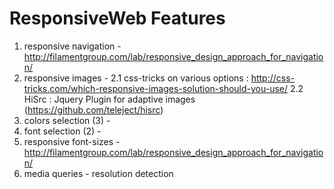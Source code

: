 ResponsiveWeb Features
======================

1. responsive navigation - http://filamentgroup.com/lab/responsive_design_approach_for_navigation/
2. responsive images - 
   2.1 css-tricks on various options : http://css-tricks.com/which-responsive-images-solution-should-you-use/
   2.2 HiSrc : Jquery Plugin for adaptive images (https://github.com/teleject/hisrc)
3. colors selection (3) - 
4. font selection (2) - 
5. responsive font-sizes - http://filamentgroup.com/lab/responsive_design_approach_for_navigation/
6. media queries - resolution detection